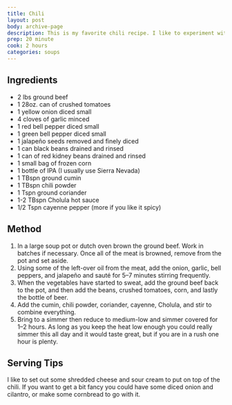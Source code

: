 ```yaml
---
title: Chili
layout: post
body: archive-page
description: This is my favorite chili recipe. I like to experiment with different types of beans and I always add a bottle of good, strong American IPA for a great flavor. 
prep: 20 minute
cook: 2 hours
categories: soups
---
```


## Ingredients
- 2 lbs ground beef
- 1 28oz. can of crushed tomatoes
- 1 yellow onion diced small
- 4 cloves of garlic minced
- 1 red bell pepper diced small
- 1 green bell pepper diced small
- 1 jalapeño seeds removed and finely diced
- 1 can black beans drained and rinsed
- 1 can of red kidney beans drained and rinsed
- 1 small bag of frozen corn
- 1 bottle of IPA (I usually use Sierra Nevada)
- 1 TBspn ground cumin
- 1 TBspn chili powder
- 1 Tspn ground coriander
- 1-2 TBspn Cholula hot sauce
- 1/2 Tspn cayenne pepper (more if you like it spicy)

## Method
1. In a large soup pot or dutch oven brown the ground beef. Work in batches if necessary. Once all of the meat is browned, remove from the pot and set aside.
2. Using some of the left-over oil from the meat, add the onion, garlic, bell peppers, and jalapeño and sauté for 5–7 minutes stirring frequently.
3. When the vegetables have started to sweat, add the ground beef back to the pot, and then add the beans, crushed tomatoes, corn, and lastly the bottle of beer.
4. Add the cumin, chili powder, coriander, cayenne, Cholula, and stir to combine everything.
5. Bring to a simmer then reduce to medium-low and simmer covered for 1–2 hours. As long as you keep the heat low enough you could really simmer this all day and it would taste great, but if you are in a rush one hour is plenty.

## Serving Tips
I like to set out some shredded cheese and sour cream to put on top of the chili. If you want to get a bit fancy you could have some diced onion and cilantro, or make some cornbread to go with it.